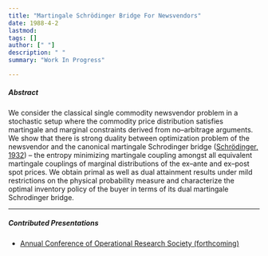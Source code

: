 ```yaml
---
title: "Martingale Schrödinger Bridge For Newsvendors" 
date: 1988-4-2
lastmod: 
tags: []
author: [" "]
description: " " 
summary: "Work In Progress" 

---
```


##### Abstract

We consider the classical single commodity newsvendor problem in a stochastic setup where the commodity price distribution satisfies martingale and marginal constraints derived from no–arbitrage arguments. We show that there is strong duality between optimization problem of the newsvendor and the canonical martingale Schrodinger bridge ([Schrödinger, 1932](http://www.numdam.org/item/AIHP_1932__2_4_269_0.pdf)) – the entropy minimizing martingale coupling amongst all equivalent martingale couplings of marginal distributions of the ex–ante and ex–post spot prices. We obtain primal as well as dual attainment results under mild restrictions on the physical probability measure and characterize the optimal inventory policy of the buyer in terms of its dual martingale Schrodinger bridge.

---

##### Contributed Presentations

+ [Annual Conference of Operational Research Society (forthcoming)](https://www.theorsociety.com/ORS/ORS/Events/2024/OR66/OR66.aspx?hkey=44a6f6b2-e40d-43d1-80f3-ee31bca1456b)
